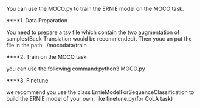 You can use the MOCO.py to train the ERNIE model on the MOCO task.

****1. Data Preparation

You need to prepare a tsv file which contain the two augmentation of samples(Back-Translation would be recommended).
Then youc an put the file in the path: ./mocodata/train

****2. Train on the MOCO task

you can use the following command:python3 MOCO.py

****3. Finetune

we recommend you use the class ErnieModelForSequenceClassification to build the ERNIE model of your own, like finetune.py(for CoLA task) 

